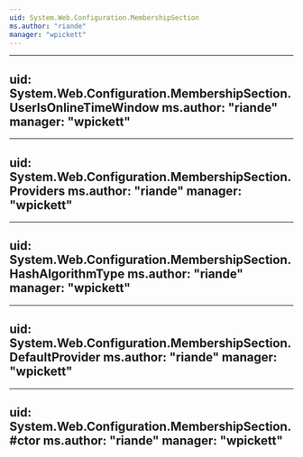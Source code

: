 ```yaml
---
uid: System.Web.Configuration.MembershipSection
ms.author: "riande"
manager: "wpickett"
---
```


---
uid: System.Web.Configuration.MembershipSection.UserIsOnlineTimeWindow
ms.author: "riande"
manager: "wpickett"
---

---
uid: System.Web.Configuration.MembershipSection.Providers
ms.author: "riande"
manager: "wpickett"
---

---
uid: System.Web.Configuration.MembershipSection.HashAlgorithmType
ms.author: "riande"
manager: "wpickett"
---

---
uid: System.Web.Configuration.MembershipSection.DefaultProvider
ms.author: "riande"
manager: "wpickett"
---

---
uid: System.Web.Configuration.MembershipSection.#ctor
ms.author: "riande"
manager: "wpickett"
---
